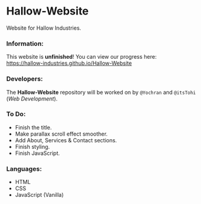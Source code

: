 # Hallow-Website
Website for Hallow Industries.

### Information:
This website is **unfinished**! You can view our progress here:
</br>
https://hallow-industries.github.io/Hallow-Website

### Developers:
The **Hallow-Website** repository will be worked on by `@Yochran` and `@itsTohi` (*Web Development*).

### To Do:
  - Finish the title.
  - Make parallax scroll effect smoother.
  - Add About, Services & Contact sections.
  - Finish styling.
  - Finish JavaScript.

### Languages:
  - HTML
  - CSS
  - JavaScript (Vanilla)
